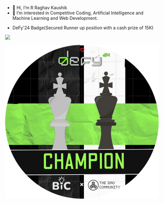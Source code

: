 - 👋 Hi, I’m R Raghav Kaushik
- 👀 I’m interested in Competitive Coding, Artificial Intelligence and Machine Learning and Web Development. 
 <!---
- 🌱 I’m currently learning ...
- 💞️ I’m looking to collaborate on ...
- 📫 How to reach me ...
- 😄 Pronouns: ...
- ⚡ Fun fact: ...
--->

- DeFy'24 Badge(Secured Runner up position with a cash prize of 15K)
<p>
  <img src="https://api.vaunt.dev/v1/github/entities/raghavkaushik2004/achievements?format=svg&limit=3" width="350" />
</p>
<p>
 <img alt="5-modified.png" src="https://github.com/ojasaklechayt/ojasaklechayt/blob/1ac15979b7b0b0efd55e89a963aacc10a0c53df7/5-modified.png?raw=true" data-hpc="true" class="Box-sc-g0xbh4-0 kzRgrI" heigth = 10%>
 
</p>

<!---
raghavkaushik2004/raghavkaushik2004 is a ✨ special ✨ repository because its `README.md` (this file) appears on your GitHub profile.
You can click the Preview link to take a look at your changes.
--->
